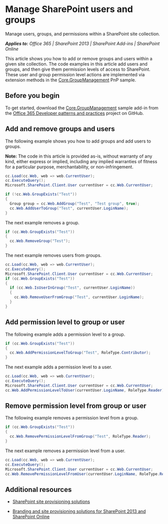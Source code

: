 
# Manage SharePoint users and groups

Manage users, groups, and permissions within a SharePoint site collection. 

 _**Applies to:** Office 365 | SharePoint 2013 | SharePoint Add-ins | SharePoint Online_

This article shows you how to add or remove groups and users within a given site collection. The code examples in this article add users and groups, and then give them permission levels of access to SharePoint. These user and group permission level actions are implemented via extension methods in the [Core.GroupManagement](https://github.com/OfficeDev/PnP/tree/dev/Scenarios/Core.GroupManagement) PnP sample.


## Before you begin

To get started, download the [Core.GroupManagement](https://github.com/OfficeDev/PnP/tree/dev/Scenarios/Core.GroupManagement) sample add-in from the [Office 365 Developer patterns and practices](https://github.com/OfficeDev/PnP/tree/dev) project on GitHub.


## Add and remove groups and users

The following example shows you how to add groups and add users to groups.


 **Note:**  The code in this article is provided as-is, without warranty of any kind, either express or implied, including any implied warranties of fitness for a particular purpose, merchantability, or non-infringement.


```C#
cc.Load(cc.Web, web => web.CurrentUser);
cc.ExecuteQuery();
Microsoft.SharePoint.Client.User currentUser = cc.Web.CurrentUser;

if (!cc.Web.GroupExists("Test"))
{
  Group group = cc.Web.AddGroup("Test", "Test group", true);
  cc.Web.AddUserToGroup("Test", currentUser.LoginName);
}

```

The next example removes a group.




```C#
if (cc.Web.GroupExists("Test"))
{
  cc.Web.RemoveGroup("Test");
}

```

The next example removes users from groups.




```C#
cc.Load(cc.Web, web => web.CurrentUser);
cc.ExecuteQuery();
Microsoft.SharePoint.Client.User currentUser = cc.Web.CurrentUser;
if (cc.Web.GroupExists("Test"))
{
  if (cc.Web.IsUserInGroup("Test", currentUser.LoginName))
  {
    cc.Web.RemoveUserFromGroup("Test", currentUser.LoginName);
  }
}

```


## Add permission level to group or user

The following example adds a permission level to a group.


```C#
if (cc.Web.GroupExists("Test"))
{
  cc.Web.AddPermissionLevelToGroup("Test", RoleType.Contributor);
}

```

The next example adds a permission level to a user.




```C#
cc.Load(cc.Web, web => web.CurrentUser);
cc.ExecuteQuery();
Microsoft.SharePoint.Client.User currentUser = cc.Web.CurrentUser;
cc.Web.AddPermissionLevelToUser(currentUser.LoginName, RoleType.Reader);

```


## Remove permission level from group or user

The following example removes a permission level from a group.


```C#
if (cc.Web.GroupExists("Test"))
{
  cc.Web.RemovePermissionLevelFromGroup("Test", RoleType.Reader);
}

```

The next example removes a permission level from a user.




```C#
cc.Load(cc.Web, web => web.CurrentUser);
cc.ExecuteQuery();
Microsoft.SharePoint.Client.User currentUser = cc.Web.CurrentUser;
cc.Web.RemovePermissionLevelFromUser(currentUser.LoginName, RoleType.Reader);

```


## Additional resources
<a name="bk_addresources"> </a>


- [SharePoint site provisioning solutions](sharepoint-site-provisioning-solutions.md)
    
- [Branding and site provisioning solutions for SharePoint 2013 and SharePoint Online](Branding-and-site-provisioning-solutions-for-SharePoint.md)
    
